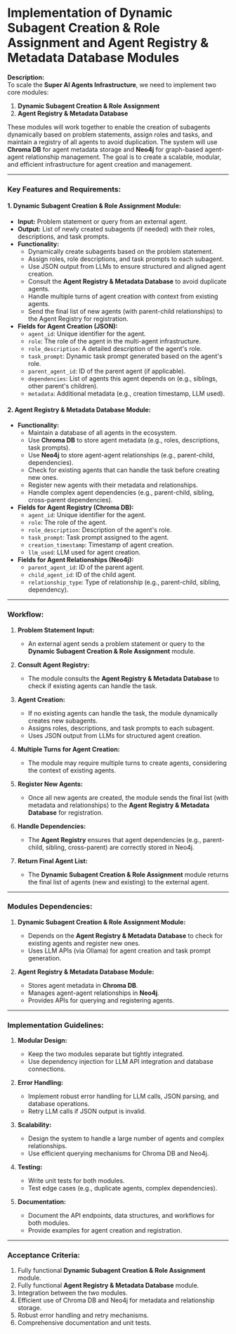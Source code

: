 # Implementation of Dynamic Subagent Creation & Role Assignment and Agent Registry & Metadata Database Modules

**Description:**  
To scale the **Super AI Agents Infrastructure**, we need to implement two core modules:  
1. **Dynamic Subagent Creation & Role Assignment**  
2. **Agent Registry & Metadata Database**  

These modules will work together to enable the creation of subagents dynamically based on problem statements, assign roles and tasks, and maintain a registry of all agents to avoid duplication. The system will use **Chroma DB** for agent metadata storage and **Neo4j** for graph-based agent-agent relationship management. The goal is to create a scalable, modular, and efficient infrastructure for agent creation and management.

---

### Key Features and Requirements:

#### **1. Dynamic Subagent Creation & Role Assignment Module:**
   - **Input:** Problem statement or query from an external agent.
   - **Output:** List of newly created subagents (if needed) with their roles, descriptions, and task prompts.
   - **Functionality:**
     - Dynamically create subagents based on the problem statement.
     - Assign roles, role descriptions, and task prompts to each subagent.
     - Use JSON output from LLMs to ensure structured and aligned agent creation.
     - Consult the **Agent Registry & Metadata Database** to avoid duplicate agents.
     - Handle multiple turns of agent creation with context from existing agents.
     - Send the final list of new agents (with parent-child relationships) to the Agent Registry for registration.
   - **Fields for Agent Creation (JSON):**
     - `agent_id`: Unique identifier for the agent.
     - `role`: The role of the agent in the multi-agent infrastructure.
     - `role_description`: A detailed description of the agent's role.
     - `task_prompt`: Dynamic task prompt generated based on the agent's role.
     - `parent_agent_id`: ID of the parent agent (if applicable).
     - `dependencies`: List of agents this agent depends on (e.g., siblings, other parent's children).
     - `metadata`: Additional metadata (e.g., creation timestamp, LLM used).

#### **2. Agent Registry & Metadata Database Module:**
   - **Functionality:**
     - Maintain a database of all agents in the ecosystem.
     - Use **Chroma DB** to store agent metadata (e.g., roles, descriptions, task prompts).
     - Use **Neo4j** to store agent-agent relationships (e.g., parent-child, dependencies).
     - Check for existing agents that can handle the task before creating new ones.
     - Register new agents with their metadata and relationships.
     - Handle complex agent dependencies (e.g., parent-child, sibling, cross-parent dependencies).
   - **Fields for Agent Registry (Chroma DB):**
     - `agent_id`: Unique identifier for the agent.
     - `role`: The role of the agent.
     - `role_description`: Description of the agent's role.
     - `task_prompt`: Task prompt assigned to the agent.
     - `creation_timestamp`: Timestamp of agent creation.
     - `llm_used`: LLM used for agent creation.
   - **Fields for Agent Relationships (Neo4j):**
     - `parent_agent_id`: ID of the parent agent.
     - `child_agent_id`: ID of the child agent.
     - `relationship_type`: Type of relationship (e.g., parent-child, sibling, dependency).

---

### Workflow:

1. **Problem Statement Input:**
   - An external agent sends a problem statement or query to the **Dynamic Subagent Creation & Role Assignment** module.

2. **Consult Agent Registry:**
   - The module consults the **Agent Registry & Metadata Database** to check if existing agents can handle the task.

3. **Agent Creation:**
   - If no existing agents can handle the task, the module dynamically creates new subagents.
   - Assigns roles, descriptions, and task prompts to each subagent.
   - Uses JSON output from LLMs for structured agent creation.

4. **Multiple Turns for Agent Creation:**
   - The module may require multiple turns to create agents, considering the context of existing agents.

5. **Register New Agents:**
   - Once all new agents are created, the module sends the final list (with metadata and relationships) to the **Agent Registry & Metadata Database** for registration.

6. **Handle Dependencies:**
   - The **Agent Registry** ensures that agent dependencies (e.g., parent-child, sibling, cross-parent) are correctly stored in Neo4j.

7. **Return Final Agent List:**
   - The **Dynamic Subagent Creation & Role Assignment** module returns the final list of agents (new and existing) to the external agent.

---

### Modules Dependencies:

1. **Dynamic Subagent Creation & Role Assignment Module:**
   - Depends on the **Agent Registry & Metadata Database** to check for existing agents and register new ones.
   - Uses LLM APIs (via Ollama) for agent creation and task prompt generation.

2. **Agent Registry & Metadata Database Module:**
   - Stores agent metadata in **Chroma DB**.
   - Manages agent-agent relationships in **Neo4j**.
   - Provides APIs for querying and registering agents.

---

### Implementation Guidelines:

1. **Modular Design:**
   - Keep the two modules separate but tightly integrated.
   - Use dependency injection for LLM API integration and database connections.

2. **Error Handling:**
   - Implement robust error handling for LLM calls, JSON parsing, and database operations.
   - Retry LLM calls if JSON output is invalid.

3. **Scalability:**
   - Design the system to handle a large number of agents and complex relationships.
   - Use efficient querying mechanisms for Chroma DB and Neo4j.

4. **Testing:**
   - Write unit tests for both modules.
   - Test edge cases (e.g., duplicate agents, complex dependencies).

5. **Documentation:**
   - Document the API endpoints, data structures, and workflows for both modules.
   - Provide examples for agent creation and registration.

---

### Acceptance Criteria:
1. Fully functional **Dynamic Subagent Creation & Role Assignment** module.
2. Fully functional **Agent Registry & Metadata Database** module.
3. Integration between the two modules.
4. Efficient use of Chroma DB and Neo4j for metadata and relationship storage.
5. Robust error handling and retry mechanisms.
6. Comprehensive documentation and unit tests.
